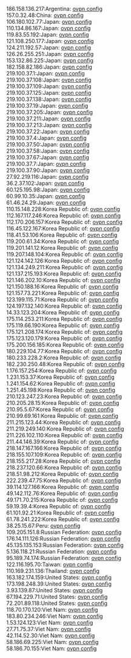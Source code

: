 186.158.136.217:Argentina: [ovpn config](vpn/186_158_136_217.ovpn)  
157.0.32.48:China: [ovpn config](vpn/157_0_32_48.ovpn)  
106.180.102.77:Japan: [ovpn config](vpn/106_180_102_77.ovpn)  
110.134.86.167:Japan: [ovpn config](vpn/110_134_86_167.ovpn)  
119.83.55.192:Japan: [ovpn config](vpn/119_83_55_192.ovpn)  
121.108.250.177:Japan: [ovpn config](vpn/121_108_250_177.ovpn)  
124.211.192.57:Japan: [ovpn config](vpn/124_211_192_57.ovpn)  
126.26.255.251:Japan: [ovpn config](vpn/126_26_255_251.ovpn)  
153.132.86.225:Japan: [ovpn config](vpn/153_132_86_225.ovpn)  
182.158.82.186:Japan: [ovpn config](vpn/182_158_82_186.ovpn)  
219.100.37.1:Japan: [ovpn config](vpn/219_100_37_1.ovpn)  
219.100.37.108:Japan: [ovpn config](vpn/219_100_37_108.ovpn)  
219.100.37.109:Japan: [ovpn config](vpn/219_100_37_109.ovpn)  
219.100.37.125:Japan: [ovpn config](vpn/219_100_37_125.ovpn)  
219.100.37.138:Japan: [ovpn config](vpn/219_100_37_138.ovpn)  
219.100.37.19:Japan: [ovpn config](vpn/219_100_37_19.ovpn)  
219.100.37.205:Japan: [ovpn config](vpn/219_100_37_205.ovpn)  
219.100.37.211:Japan: [ovpn config](vpn/219_100_37_211.ovpn)  
219.100.37.213:Japan: [ovpn config](vpn/219_100_37_213.ovpn)  
219.100.37.22:Japan: [ovpn config](vpn/219_100_37_22.ovpn)  
219.100.37.4:Japan: [ovpn config](vpn/219_100_37_4.ovpn)  
219.100.37.50:Japan: [ovpn config](vpn/219_100_37_50.ovpn)  
219.100.37.58:Japan: [ovpn config](vpn/219_100_37_58.ovpn)  
219.100.37.67:Japan: [ovpn config](vpn/219_100_37_67.ovpn)  
219.100.37.7:Japan: [ovpn config](vpn/219_100_37_7.ovpn)  
219.100.37.90:Japan: [ovpn config](vpn/219_100_37_90.ovpn)  
27.92.219.116:Japan: [ovpn config](vpn/27_92_219_116.ovpn)  
36.2.37.102:Japan: [ovpn config](vpn/36_2_37_102.ovpn)  
60.125.195.98:Japan: [ovpn config](vpn/60_125_195_98.ovpn)  
60.99.10.35:Japan: [ovpn config](vpn/60_99_10_35.ovpn)  
61.46.24.29:Japan: [ovpn config](vpn/61_46_24_29.ovpn)  
110.15.148.228:Korea Republic of: [ovpn config](vpn/110_15_148_228.ovpn)  
112.167.117.246:Korea Republic of: [ovpn config](vpn/112_167_117_246.ovpn)  
112.170.206.157:Korea Republic of: [ovpn config](vpn/112_170_206_157.ovpn)  
116.45.122.167:Korea Republic of: [ovpn config](vpn/116_45_122_167.ovpn)  
118.41.53.106:Korea Republic of: [ovpn config](vpn/118_41_53_106.ovpn)  
119.200.61.34:Korea Republic of: [ovpn config](vpn/119_200_61_34.ovpn)  
119.201.141.12:Korea Republic of: [ovpn config](vpn/119_201_141_12.ovpn)  
119.207.148.104:Korea Republic of: [ovpn config](vpn/119_207_148_104.ovpn)  
121.124.142.126:Korea Republic of: [ovpn config](vpn/121_124_142_126.ovpn)  
121.134.249.211:Korea Republic of: [ovpn config](vpn/121_134_249_211.ovpn)  
121.137.215.193:Korea Republic of: [ovpn config](vpn/121_137_215_193.ovpn)  
121.146.202.10:Korea Republic of: [ovpn config](vpn/121_146_202_10.ovpn)  
121.150.188.16:Korea Republic of: [ovpn config](vpn/121_150_188_16.ovpn)  
121.157.73.221:Korea Republic of: [ovpn config](vpn/121_157_73_221.ovpn)  
123.199.115.71:Korea Republic of: [ovpn config](vpn/123_199_115_71.ovpn)  
124.197.132.140:Korea Republic of: [ovpn config](vpn/124_197_132_140.ovpn)  
14.33.123.204:Korea Republic of: [ovpn config](vpn/14_33_123_204.ovpn)  
175.114.253.211:Korea Republic of: [ovpn config](vpn/175_114_253_211.ovpn)  
175.119.66.190:Korea Republic of: [ovpn config](vpn/175_119_66_190.ovpn)  
175.121.208.174:Korea Republic of: [ovpn config](vpn/175_121_208_174.ovpn)  
175.123.120.179:Korea Republic of: [ovpn config](vpn/175_123_120_179.ovpn)  
175.200.156.185:Korea Republic of: [ovpn config](vpn/175_200_156_185.ovpn)  
180.229.104.77:Korea Republic of: [ovpn config](vpn/180_229_104_77.ovpn)  
180.233.228.2:Korea Republic of: [ovpn config](vpn/180_233_228_2.ovpn)  
182.230.250.48:Korea Republic of: [ovpn config](vpn/182_230_250_48.ovpn)  
1.176.157.254:Korea Republic of: [ovpn config](vpn/1_176_157_254.ovpn)  
1.231.153.37:Korea Republic of: [ovpn config](vpn/1_231_153_37.ovpn)  
1.241.154.62:Korea Republic of: [ovpn config](vpn/1_241_154_62.ovpn)  
1.251.45.198:Korea Republic of: [ovpn config](vpn/1_251_45_198.ovpn)  
210.123.247.23:Korea Republic of: [ovpn config](vpn/210_123_247_23.ovpn)  
210.205.28.15:Korea Republic of: [ovpn config](vpn/210_205_28_15.ovpn)  
210.95.5.67:Korea Republic of: [ovpn config](vpn/210_95_5_67.ovpn)  
210.99.69.161:Korea Republic of: [ovpn config](vpn/210_99_69_161.ovpn)  
211.215.123.44:Korea Republic of: [ovpn config](vpn/211_215_123_44.ovpn)  
211.219.249.140:Korea Republic of: [ovpn config](vpn/211_219_249_140.ovpn)  
211.226.102.110:Korea Republic of: [ovpn config](vpn/211_226_102_110.ovpn)  
211.44.146.39:Korea Republic of: [ovpn config](vpn/211_44_146_39.ovpn)  
218.147.167.166:Korea Republic of: [ovpn config](vpn/218_147_167_166.ovpn)  
218.155.107.109:Korea Republic of: [ovpn config](vpn/218_155_107_109.ovpn)  
218.155.217.28:Korea Republic of: [ovpn config](vpn/218_155_217_28.ovpn)  
218.237.120.66:Korea Republic of: [ovpn config](vpn/218_237_120_66.ovpn)  
218.51.98.212:Korea Republic of: [ovpn config](vpn/218_51_98_212.ovpn)  
222.239.47.75:Korea Republic of: [ovpn config](vpn/222_239_47_75.ovpn)  
39.114.127.166:Korea Republic of: [ovpn config](vpn/39_114_127_166.ovpn)  
49.142.112.76:Korea Republic of: [ovpn config](vpn/49_142_112_76.ovpn)  
49.171.70.215:Korea Republic of: [ovpn config](vpn/49_171_70_215.ovpn)  
59.19.39.4:Korea Republic of: [ovpn config](vpn/59_19_39_4.ovpn)  
61.101.92.21:Korea Republic of: [ovpn config](vpn/61_101_92_21.ovpn)  
61.78.241.222:Korea Republic of: [ovpn config](vpn/61_78_241_222.ovpn)  
38.25.15.67:Peru: [ovpn config](vpn/38_25_15_67.ovpn)  
109.205.151.8:Russian Federation: [ovpn config](vpn/109_205_151_8.ovpn)  
176.14.111.126:Russian Federation: [ovpn config](vpn/176_14_111_126.ovpn)  
45.135.135.153:Russian Federation: [ovpn config](vpn/45_135_135_153.ovpn)  
5.136.118.21:Russian Federation: [ovpn config](vpn/5_136_118_21.ovpn)  
95.189.74.174:Russian Federation: [ovpn config](vpn/95_189_74_174.ovpn)  
122.116.195.70:Taiwan: [ovpn config](vpn/122_116_195_70.ovpn)  
110.169.231.136:Thailand: [ovpn config](vpn/110_169_231_136.ovpn)  
163.182.174.159:United States: [ovpn config](vpn/163_182_174_159.ovpn)  
173.198.248.39:United States: [ovpn config](vpn/173_198_248_39.ovpn)  
3.93.139.87:United States: [ovpn config](vpn/3_93_139_87.ovpn)  
67.194.229.71:United States: [ovpn config](vpn/67_194_229_71.ovpn)  
72.201.89.118:United States: [ovpn config](vpn/72_201_89_118.ovpn)  
118.70.170.120:Viet Nam: [ovpn config](vpn/118_70_170_120.ovpn)  
183.80.234.246:Viet Nam: [ovpn config](vpn/183_80_234_246.ovpn)  
1.53.124.123:Viet Nam: [ovpn config](vpn/1_53_124_123.ovpn)  
27.71.75.37:Viet Nam: [ovpn config](vpn/27_71_75_37.ovpn)  
42.114.52.30:Viet Nam: [ovpn config](vpn/42_114_52_30.ovpn)  
58.186.69.225:Viet Nam: [ovpn config](vpn/58_186_69_225.ovpn)  
58.186.70.155:Viet Nam: [ovpn config](vpn/58_186_70_155.ovpn)  
